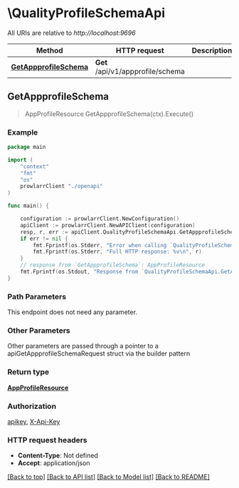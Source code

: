 # \QualityProfileSchemaApi

All URIs are relative to *http://localhost:9696*

Method | HTTP request | Description
------------- | ------------- | -------------
[**GetAppprofileSchema**](QualityProfileSchemaApi.md#GetAppprofileSchema) | **Get** /api/v1/appprofile/schema | 



## GetAppprofileSchema

> AppProfileResource GetAppprofileSchema(ctx).Execute()



### Example

```go
package main

import (
    "context"
    "fmt"
    "os"
    prowlarrClient "./openapi"
)

func main() {

    configuration := prowlarrClient.NewConfiguration()
    apiClient := prowlarrClient.NewAPIClient(configuration)
    resp, r, err := apiClient.QualityProfileSchemaApi.GetAppprofileSchema(context.Background()).Execute()
    if err != nil {
        fmt.Fprintf(os.Stderr, "Error when calling `QualityProfileSchemaApi.GetAppprofileSchema``: %v\n", err)
        fmt.Fprintf(os.Stderr, "Full HTTP response: %v\n", r)
    }
    // response from `GetAppprofileSchema`: AppProfileResource
    fmt.Fprintf(os.Stdout, "Response from `QualityProfileSchemaApi.GetAppprofileSchema`: %v\n", resp)
}
```

### Path Parameters

This endpoint does not need any parameter.

### Other Parameters

Other parameters are passed through a pointer to a apiGetAppprofileSchemaRequest struct via the builder pattern


### Return type

[**AppProfileResource**](AppProfileResource.md)

### Authorization

[apikey](../README.md#apikey), [X-Api-Key](../README.md#X-Api-Key)

### HTTP request headers

- **Content-Type**: Not defined
- **Accept**: application/json

[[Back to top]](#) [[Back to API list]](../README.md#documentation-for-api-endpoints)
[[Back to Model list]](../README.md#documentation-for-models)
[[Back to README]](../README.md)

